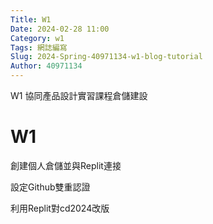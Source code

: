 ```yaml
---
Title: W1
Date: 2024-02-28 11:00
Category: w1
Tags: 網誌編寫
Slug: 2024-Spring-40971134-w1-blog-tutorial
Author: 40971134
---
```


W1 協同產品設計實習課程倉儲建設

<!-- PELICAN_END_SUMMARY -->

# W1
創建個人倉儲並與Replit連接

設定Github雙重認證

利用Replit對cd2024改版